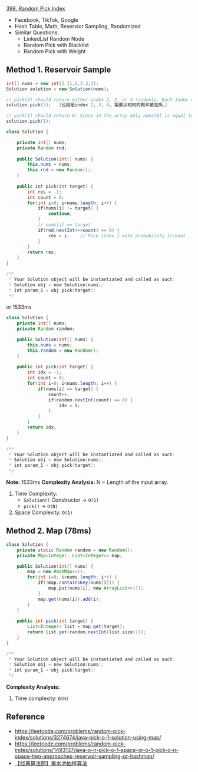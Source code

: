 [398. Random Pick Index](https://leetcode.com/problems/random-pick-index/)

* Facebook, TikTok, Google
* Hash Table, Math, Reservior Sampling, Randomized
* Similar Questions:
    * LinkedList Random Node
    * Random Pick with Blacklist
    * Random Pick with Weight
    
    
## Method 1. Reservoir Sample
```java 
int[] nums = new int[] {1,2,3,3,3};
Solution solution = new Solution(nums);

// pick(3) should return either index 2, 3, or 4 randomly. Each index should have equal probability of returning.
solution.pick(3);   [也就是index 2, 3, 4, 需要以相同的概率被选择。]

// pick(1) should return 0. Since in the array only nums[0] is equal to 1.
solution.pick(1);
```

```Java 
class Solution {

    private int[] nums;
    private Random rnd;
    
    public Solution(int[] nums) {
        this.nums = nums;
        this.rnd = new Random();
    }
    
    public int pick(int target) {
        int res = -1;
        int count = 0;
        for(int i=0; i<nums.length; i++) {
            if(nums[i] != target) {
                continue;
            }
            // nums[i] == target
            if(rnd.nextInt(++count) == 0) {
                res = i;    // Pick index i with probability 1/count
            }
        }
        return res;
    }
}

/**
 * Your Solution object will be instantiated and called as such:
 * Solution obj = new Solution(nums);
 * int param_1 = obj.pick(target);
 */
```

or
1533ms

```Java
class Solution {
    private int[] nums;
    private Random random;

    public Solution(int[] nums) {
        this.nums = nums;
        this.random = new Random();
    }
    
    public int pick(int target) {
        int idx = -1;
        int count = 0;
        for(int i=0; i<nums.length; i++) {
            if(nums[i] == target) {
                count++;
                if(random.nextInt(count) == 0) {
                    idx = i;
                }
            }
        }
        return idx;
    }
}

/**
 * Your Solution object will be instantiated and called as such:
 * Solution obj = new Solution(nums);
 * int param_1 = obj.pick(target);
 */
```
**Note:** 1533ms
**Complexity Analysis:**
N = Length of the input array.
1. Time Complexity:
    * `Solution()` Constructor -> `O(1)`
    * `pick()` -> `O(N)`
2. Space Complexity: `O(1)`



## Method 2. Map (78ms)
```Java
class Solution {
    private static Random random = new Random();
    private Map<Integer, List<Integer>> map;

    public Solution(int[] nums) {
        map = new HashMap<>();
        for(int i=0; i<nums.length; i++) {
            if(!map.containsKey(nums[i])) {
                map.put(nums[i], new ArrayList<>());
            }
            map.get(nums[i]).add(i);
        }
    }
    
    public int pick(int target) {
        List<Integer> list = map.get(target);
        return list.get(random.nextInt(list.size()));
    }
}

/**
 * Your Solution object will be instantiated and called as such:
 * Solution obj = new Solution(nums);
 * int param_1 = obj.pick(target);
 */
```
**Complexity Analysis:**
1. Time complexity: `O(N)`


## Reference
* https://leetcode.com/problems/random-pick-index/solutions/3274674/java-pick-o-1-solution-using-map/
* https://leetcode.com/problems/random-pick-index/solutions/1493137/java-o-n-pick-o-1-space-or-o-1-pick-o-n-space-two-approaches-reservoir-sampling-or-hashmap/
* [【经典算法题】蓄水池抽样算法](https://www.youtube.com/watch?v=aMhe_Riny5E&ab_channel=%E4%BA%94%E7%82%B9%E4%B8%83%E8%BE%B9)